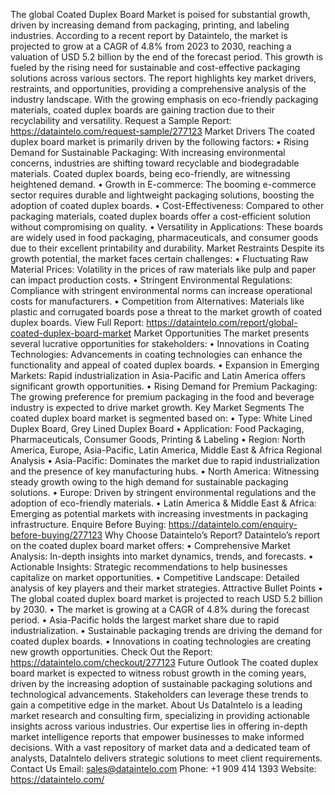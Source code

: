 The global Coated Duplex Board Market is poised for substantial growth, driven by increasing demand from packaging, printing, and labeling industries. According to a recent report by Dataintelo, the market is projected to grow at a CAGR of 4.8% from 2023 to 2030, reaching a valuation of USD 5.2 billion by the end of the forecast period. This growth is fueled by the rising need for sustainable and cost-effective packaging solutions across various sectors.
The report highlights key market drivers, restraints, and opportunities, providing a comprehensive analysis of the industry landscape. With the growing emphasis on eco-friendly packaging materials, coated duplex boards are gaining traction due to their recyclability and versatility.
Request a Sample Report: https://dataintelo.com/request-sample/277123
Market Drivers
The coated duplex board market is primarily driven by the following factors:
•	Rising Demand for Sustainable Packaging: With increasing environmental concerns, industries are shifting toward recyclable and biodegradable materials. Coated duplex boards, being eco-friendly, are witnessing heightened demand.
•	Growth in E-commerce: The booming e-commerce sector requires durable and lightweight packaging solutions, boosting the adoption of coated duplex boards.
•	Cost-Effectiveness: Compared to other packaging materials, coated duplex boards offer a cost-efficient solution without compromising on quality.
•	Versatility in Applications: These boards are widely used in food packaging, pharmaceuticals, and consumer goods due to their excellent printability and durability.
Market Restraints
Despite its growth potential, the market faces certain challenges:
•	Fluctuating Raw Material Prices: Volatility in the prices of raw materials like pulp and paper can impact production costs.
•	Stringent Environmental Regulations: Compliance with stringent environmental norms can increase operational costs for manufacturers.
•	Competition from Alternatives: Materials like plastic and corrugated boards pose a threat to the market growth of coated duplex boards.
View Full Report: https://dataintelo.com/report/global-coated-duplex-board-market
Market Opportunities
The market presents several lucrative opportunities for stakeholders:
•	Innovations in Coating Technologies: Advancements in coating technologies can enhance the functionality and appeal of coated duplex boards.
•	Expansion in Emerging Markets: Rapid industrialization in Asia-Pacific and Latin America offers significant growth opportunities.
•	Rising Demand for Premium Packaging: The growing preference for premium packaging in the food and beverage industry is expected to drive market growth.
Key Market Segments
The coated duplex board market is segmented based on:
•	Type: White Lined Duplex Board, Grey Lined Duplex Board
•	Application: Food Packaging, Pharmaceuticals, Consumer Goods, Printing & Labeling
•	Region: North America, Europe, Asia-Pacific, Latin America, Middle East & Africa
Regional Analysis
•	Asia-Pacific: Dominates the market due to rapid industrialization and the presence of key manufacturing hubs.
•	North America: Witnessing steady growth owing to the high demand for sustainable packaging solutions.
•	Europe: Driven by stringent environmental regulations and the adoption of eco-friendly materials.
•	Latin America & Middle East & Africa: Emerging as potential markets with increasing investments in packaging infrastructure.
Enquire Before Buying: https://dataintelo.com/enquiry-before-buying/277123
Why Choose Dataintelo’s Report?
Dataintelo’s report on the coated duplex board market offers:
•	Comprehensive Market Analysis: In-depth insights into market dynamics, trends, and forecasts.
•	Actionable Insights: Strategic recommendations to help businesses capitalize on market opportunities.
•	Competitive Landscape: Detailed analysis of key players and their market strategies.
Attractive Bullet Points
•	The global coated duplex board market is projected to reach USD 5.2 billion by 2030.
•	The market is growing at a CAGR of 4.8% during the forecast period.
•	Asia-Pacific holds the largest market share due to rapid industrialization.
•	Sustainable packaging trends are driving the demand for coated duplex boards.
•	Innovations in coating technologies are creating new growth opportunities.
Check Out the Report: https://dataintelo.com/checkout/277123
Future Outlook
The coated duplex board market is expected to witness robust growth in the coming years, driven by the increasing adoption of sustainable packaging solutions and technological advancements. Stakeholders can leverage these trends to gain a competitive edge in the market.
About Us
DataIntelo is a leading market research and consulting firm, specializing in providing actionable insights across various industries. Our expertise lies in offering in-depth market intelligence reports that empower businesses to make informed decisions. With a vast repository of market data and a dedicated team of analysts, DataIntelo delivers strategic solutions to meet client requirements.
Contact Us
Email: sales@dataintelo.com
Phone: +1 909 414 1393
Website: https://dataintelo.com/
